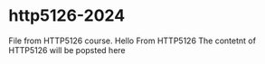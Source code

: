 # http5126-2024
File from HTTP5126 course.
Hello From HTTP5126
The contetnt of HTTP5126 will be popsted here

